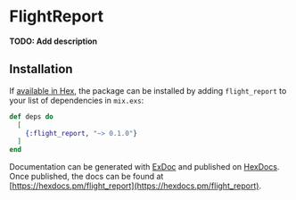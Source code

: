 # FlightReport

**TODO: Add description**

## Installation

If [available in Hex](https://hex.pm/docs/publish), the package can be installed
by adding `flight_report` to your list of dependencies in `mix.exs`:

```elixir
def deps do
  [
    {:flight_report, "~> 0.1.0"}
  ]
end
```

Documentation can be generated with [ExDoc](https://github.com/elixir-lang/ex_doc)
and published on [HexDocs](https://hexdocs.pm). Once published, the docs can
be found at [https://hexdocs.pm/flight_report](https://hexdocs.pm/flight_report).

